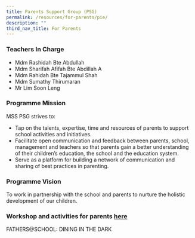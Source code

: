 ```yaml
---
title: Parents Support Group (PSG)
permalink: /resources/for-parents/pie/
description: ""
third_nav_title: For Parents
---
```

### Teachers In Charge

*   Mdm Rashidah Bte Abdullah
*   Mdm Sharifah Afifah Bte Abdillah A
*   Mdm Rahidah Bte Tajammul Shah
*   Mdm Sumathy Thirumaran
*   Mr Lim Soon Leng

### Programme Mission

MSS PSG strives to:

*   Tap on the talents, expertise, time and resources of parents to support school activities and initiatives.
*   Facilitate open communication and feedback between parents, school, management and teachers so that parents gain a better understanding of their children’s education, the school and the education system.
*   Serve as a platform for building a network of communication and sharing of best practices in parenting.

### Programme Vision

To work in partnership with the school and parents to nurture the holistic development of our children.

### **Workshop and activities for parents [here](/files/Letter-to-parents-for-Level-2-seminars.pdf)**

FATHERS@SCHOOL: DINING IN THE DARK